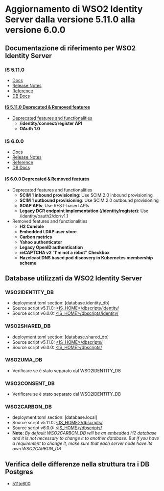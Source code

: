 # Aggiornamento di WSO2 Identity Server dalla versione 5.11.0 alla versione 6.0.0

## Documentazione di riferimento per WSO2 Identity Server

### IS 5.11.0
* [Docs](https://is.docs.wso2.com/en/5.11.0/)
* [Release Notes](https://is.docs.wso2.com/en/5.11.0/get-started/about-this-release/)
* [Reference](https://is.docs.wso2.com/en/5.11.0/references/references-overview/)
* [DB Docs](https://is.docs.wso2.com/en/5.11.0/setup/working-with-databases/)

#### [IS 5.11.0 Deprecated & Removed features](https://is.docs.wso2.com/en/5.11.0/get-started/about-this-release/#deprecated-features-and-functionalities)
* [Deprecated features and functionalities](https://is.docs.wso2.com/en/5.11.0/references/wso2-identity-server-feature-deprecation/#feature-deprecation-matrix)
    * **/identity/connect/register API**
	* **OAuth 1.0**

### IS 6.0.0
* [Docs](https://is.docs.wso2.com/en/6.0.0/)
* [Release Notes](https://is.docs.wso2.com/en/6.0.0/get-started/about-this-release/)
* [Reference](https://is.docs.wso2.com/en/6.0.0/references/references-overview/)
* [DB Docs](https://is.docs.wso2.com/en/6.0.0/deploy/work-with-databases/)

#### [IS 6.0.0 Deprecated & Removed features](https://is.docs.wso2.com/en/6.0.0/references/about-this-release/#removed-features)
* Deprecated features and functionalities
    * **SCIM 1 inbound provisioning**: Use SCIM 2.0 inbound provisioning
	* **SCIM 1 outbound provisioning**: Use SCIM 2.0 outbound provisioning
	* **SOAP APIs**: Use REST-based APIs
	* **Legacy DCR endpoint implementation (/identity/register)**: Use /identity/oauth2/dcr/v1.1
* Removed features and functionalities
	* **H2 Console**
	* **Embedded LDAP user store**
	* **Carbon metrics**
	* **Yahoo authenticator**
	* **Legacy OpenID authentication**
	* **reCAPTCHA v2 "I'm not a robot" Checkbox**
	* **Hazelcast DNS based pod discovery in Kubernetes membership scheme**

## Database utilizzati da WSO2 Identity Server

### WSO2IDENTITY_DB
* deployment.toml section: [database.identity_db]
* Source script v5.11.0: [<IS_HOME>/dbscripts/identity/](/is/wso2is-5.11.0/dbscripts/identity/)
* Source script v6.0.0: [<IS_HOME>/dbscripts/identity/](/am/wso2is-6.0.0/dbscripts/identity/)

### WSO2SHARED_DB
* deployment.toml section: [database.shared_db]
* Source script v5.11.0: [<IS_HOME>/dbscripts/](/is/wso2is-5.11.0/dbscripts/)
* Source script v6.0.0: [<IS_HOME>/dbscripts/](/is/wso2is-6.0.0/dbscripts/)

### WSO2UMA_DB
* Verificare se è stato separato dal WSO2IDENTITY_DB

### WSO2CONSENT_DB
* Verificare se è stato separato dal WSO2IDENTITY_DB

### WSO2CARBON_DB
* deployment.toml section: [database.local]
* Source script v5.11.0: [<IS_HOME>/dbscripts/](/is/wso2is-5.11.0/dbscripts/)
* Source script v6.0.0: [<IS_HOME>/dbscripts/](/is/wso2is-6.0.0/dbscripts/)
* **Note:** *By default WSO2CARBON_DB will be an embedded H2 database and it is not necessary to change it to another database. But if you have a requirement to change it, make sure that each server node have its own WSO2CARBON_DB*

## Verifica delle differenze nella struttura tra i DB Postgres
* [511to600](/is/511to600/db/postgres/)